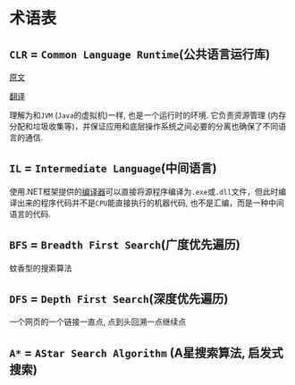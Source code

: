 # 术语表


## `CLR` = `Common Language Runtime`(公共语言运行库)

[原文](https://github.com/dotnet/coreclr/blob/master/Documentation/botr/intro-to-clr.md)

[翻译](https://zhuanlan.zhihu.com/p/68158037)

理解为和`JVM` (`Java`的虚拟机)一样, 也是一个运行时的环境. 它负责资源管理 (内存分配和垃圾收集等)，并保证应用和底层操作系统之间必要的分离也确保了不同语言的通信.

## `IL` = `Intermediate Language`(中间语言)

使用.NET框架提供的[编译器](https://link.zhihu.com/?target=http%3A//baike.baidu.com/view/487018.htm)可以直接将源程序编译为`.exe`或`.dll`文件，但此时编译出来的程序代码并不是`CPU`能直接执行的机器代码, 也不是汇编，而是一种中间语言的代码.


## `BFS` = `Breadth First Search`(广度优先遍历)

蚊香型的搜索算法

## `DFS` = `Depth First Search`(深度优先遍历)

一个网页的一个链接一直点, 点到头回溯一点继续点

## `A*` = `AStar Search Algorithm` (A星搜索算法, 启发式搜索)
